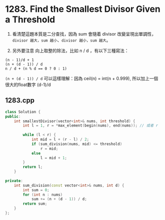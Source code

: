 # 1283. Find the Smallest Divisor Given a Threshold

1. 看清楚這題本質是二分查找，因為 sum 會隨着 divisor 改變呈現出單調性，```divisor 越大，sum 越小```、```divisor 越小，sum 越大```。

2. 另外要注意 向上取整的除法，比如 n / d ，有以下三種寫法：

```
(n - 1)/d + 1
(n + (d - 1)) / d
n / d + (n % d == 0 ? 0 : 1)
```

```(n + (d - 1)) / d``` 可以這樣理解：因為 ceil(n) = int(n + 0.999), 所以加上一個很大的float數字 (d-1)/d

## 1283.cpp

```cpp
class Solution {
public:
    int smallestDivisor(vector<int>& nums, int threshold) {
        int l = 1, r = *max_element(begin(nums), end(nums)); // 或者 r = 1e6
        
        while (l < r) {
            int mid = l + (r - l) / 2;
            if (sum_division(nums, mid) <= threshold)
                r = mid;
            else
                l = mid + 1;
        }
        return l;
    }
    
private:
    int sum_division(const vector<int>& nums, int d) {
        int sum = 0;
        for (int n : nums)
            sum += (n + (d - 1)) / d;
        return sum;
    }
};
```
